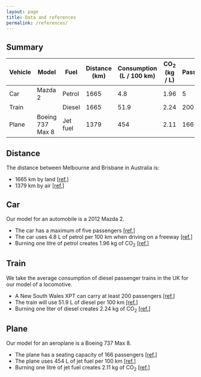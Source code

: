 ```yaml
---
layout: page
title: Data and references
permalink: /references/
---
```


## Summary

| Vehicle | Model            | Fuel     | Distance (km) | Consumption <br/> (L / 100 km) | CO<sub>2</sub> (kg / L) | Passengers |
|---------|------------------|----------|---------------|--------------------------------|-------------------------|------------|
| Car     | Mazda 2          | Petrol   | 1665          | 4.8                            | 1.96                    | 5          |
| Train   |                  | Diesel   | 1665          | 51.9                           | 2.24                    | 200        |
| Plane   | Boeing 737 Max 8 | Jet fuel | 1379          | 454                            | 2.11                    | 166        |

## Distance

The distance between Melbourne and Brisbane in Australia is:
* 1665 km by land [[ref.]](https://goo.gl/maps/JEN7ijdqTiybkq168)
* 1379 km by air [[ref.]](https://www.greatcirclemap.com/?routes=MEL-BNE)

## Car

Our model for an automobile is a 2012 Mazda 2.
* The car has a maximum of five passengers
  [[ref.]](https://en.wikipedia.org/wiki/Mazda_Demio#Third_generation_(DE;_2007%E2%80%932014))
* The car uses 4.8 L of petrol per 100 km when driving on a freeway
 [[ref.]](https://www.auto-data.net/en/mazda-2-ii-de-facelift-2010-1.5i-102hp-17496)
* Burning one litre of petrol creates 1.96 kg of CO<sub>2</sub> 
  [[ref.]](https://www.eia.gov/environment/emissions/co2_vol_mass.php)

## Train

We take the average consumption of diesel passenger trains in the UK for our model of a locomotive.

* A New South Wales XPT can carry at least 200 passengers
  [[ref.]](https://transportnsw.info/regional/regional-train-coach-facilities/xpt-regional-trains)
* The train will use 51.9 L of diesel per 100 km
  [[ref.]](https://ora.ox.ac.uk/objects/uuid:cd7d3eb7-e57c-427d-9ec6-70da72389cce/download_file?safe_filename=Are%2Brailways%2Bclimate%2Bfriendly%2B-%2BGivoni%2BBrand%2BWatkiss%2B-%2Baccepted%2Bmanuscript.pdf&file_format=application%2Fpdf&type_of_work=Journal+article)
* Burning one liter of diesel creates 2.24 kg of CO<sub>2</sub>
  [[ref.]](https://www.eia.gov/environment/emissions/co2_vol_mass.php)

## Plane

Our model for an aeroplane is a Boeing 737 Max 8.
* The plane has a seating capacity of 166 passengers 
  [[ref.]](https://web.archive.org/web/20160206082857/http://airwaysnews.com/blog/2016/02/05/a320neo-vs-737-max-pt-ii/)
* The plane uses 454 L of jet fuel per 100 km
  [[ref.]](https://web.archive.org/web/20160206082857/http://airwaysnews.com/blog/2016/02/05/a320neo-vs-737-max-pt-ii/)
* Burning one litre of jet fuel creates 2.11 kg of CO<sub>2</sub> 
  [[ref.]](https://www.eia.gov/environment/emissions/co2_vol_mass.php)

